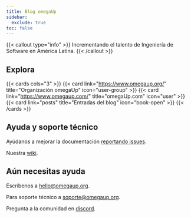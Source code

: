 ```yaml
---
title: Blog omegaUp
sidebar:
  exclude: true
toc: false
---
```



{{< callout type="info" >}}
  Incrementando el talento de Ingeniería de Software en América Latina.
{{< /callout >}}

## Explora

{{< cards cols="3" >}}
  {{< card link="https://www.omegaup.org/" title="Organización omegaUp" 
  icon="user-group" >}}
  {{< card link="https://www.omegaup.com/" title="omegaUp.com" icon="user" >}}
  {{< card link="posts" title="Entradas del blog" icon="book-open" >}}
{{< /cards >}}

## Ayuda y soporte técnico

Ayúdanos a mejorar la documentación [reportando issues](https://github.com/omegaup/omegaup/issues/new/choose).

Nuestra [wiki](https://github.com/omegaup/omegaup/wiki).



## Aún necesitas ayuda
Escríbenos a [hello@omegaup.org](mailto:hello@omegaup.org?subject=Hola%20soy&body=Hola%20soy).

Para soporte técnico a [soporte@omegaup.org](mailto:soporte@omegaup.org?subject=Ayuda%20con%20¿?%20&body=Necesito...).

Pregunta a la comunidad en [discord](https://discord.com/invite/K3JFd9d3wk).
